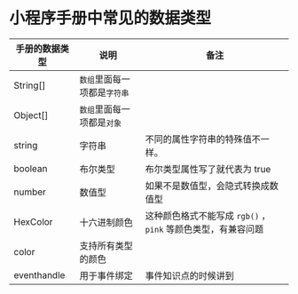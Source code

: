 # 小程序手册中常见的数据类型

| 手册的数据类型 | 说明                         | 备注                                                         |
| -------------- | ---------------------------- | ------------------------------------------------------------ |
| String[]       | `数组`里面每一项都是`字符串` |                                                              |
| Object[]       | `数组`里面每一项都是`对象`   |                                                              |
| string         | 字符串                       | 不同的属性字符串的特殊值不一样。                             |
| boolean        | 布尔类型                     | 布尔类型属性写了就代表为 true                                |
| number         | 数值型                       | 如果不是数值型，会隐式转换成数值型                           |
| HexColor       | 十六进制颜色                 | 这种颜色格式不能写成 `rgb()` ，`pink` 等颜色类型，有兼容问题 |
| color          | 支持所有类型的颜色           |                                                              |
| eventhandle    | 用于事件绑定                 | 事件知识点的时候讲到                                         |

